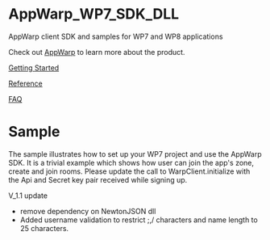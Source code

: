 AppWarp_WP7_SDK_DLL
===================

AppWarp client SDK and samples for WP7 and WP8 applications

Check out [AppWarp](http://appwarp.shephertz.com/) to learn more about the product.

[Getting Started](https://github.com/shephertz/AppWarp_WP7_SDK_DLL/wiki/Getting-Started)

[Reference](https://github.com/shephertz/AppWarp_WP7_SDK_DLL/wiki/Reference)

[FAQ](https://github.com/shephertz/AppWarp_JAVA_SDK_JAR/wiki/FAQ)

Sample
========
The sample illustrates how to set up your WP7 project and use the AppWarp SDK. It is a trivial example which shows how user can join the app's zone, create and join
rooms.
Please update the call to WarpClient.initialize with the Api and Secret key pair received while signing up.

V_1.1 update

* remove dependency on NewtonJSON dll
* Added username validation to restrict ;,\/ characters and name length to 25 characters.
